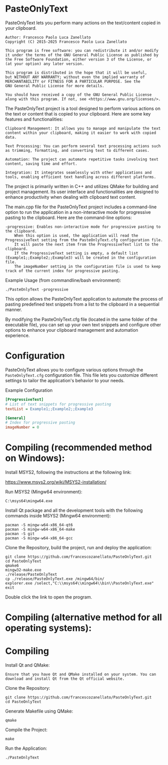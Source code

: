 # PasteOnlyText
PasteOnlyText lets you perform many actions on the text/content copied in your clipboard.

    Author: Francesco Paolo Luca Zanellato
    Copyright (C) 2015-2025 Francesco Paolo Luca Zanellato

    This program is free software: you can redistribute it and/or modify
    it under the terms of the GNU General Public License as published by
    the Free Software Foundation, either version 3 of the License, or
    (at your option) any later version.

    This program is distributed in the hope that it will be useful,
    but WITHOUT ANY WARRANTY; without even the implied warranty of
    MERCHANTABILITY or FITNESS FOR A PARTICULAR PURPOSE. See the
    GNU General Public License for more details.

    You should have received a copy of the GNU General Public License
    along with this program. If not, see <https://www.gnu.org/licenses/>.


The PasteOnlyText project is a tool designed to perform various actions on the text or content that is copied to your clipboard. Here are some key features and functionalities:

    Clipboard Management: It allows you to manage and manipulate the text content within your clipboard, making it easier to work with copied data.

    Text Processing: You can perform several text processing actions such as trimming, formatting, and converting text to different cases.

    Automation: The project can automate repetitive tasks involving text content, saving time and effort.

    Integration: It integrates seamlessly with other applications and tools, enabling efficient text handling across different platforms.

The project is primarily written in C++ and utilizes QMake for building and project management. Its user interface and functionalities are designed to enhance productivity when dealing with clipboard text content.

The main.cpp file for the PasteOnlyText project includes a command-line option to run the application in a non-interactive mode for progressive pasting to the clipboard. Here are the command-line options:

    -progressive: Enables non-interactive mode for progressive pasting to the clipboard.
        When this option is used, the application will read the ProgressiveText setting from the PasteOnlyText.cfg configuration file.
        It will paste the next item from the ProgressiveText list to the clipboard.
        If the ProgressiveText setting is empty, a default list (Example1;;Example2;;Example3) will be created in the configuration file.
        The imageNumber setting in the configuration file is used to keep track of the current index for progressive pasting.

Example Usage (from commandline/bash environment):

    ./PasteOnlyText -progressive

This option allows the PasteOnlyText application to automate the process of pasting predefined text snippets from a list to the clipboard in a sequential manner.

By modifying the PasteOnlyText.cfg file (located in the same folder of the executable file), you can set up your own text snippets and configure other options to enhance your clipboard management and automation experience.

# Configuration

PasteOnlyText allows you to configure various options through the `PasteOnlyText.cfg` configuration file. This file lets you customize different settings to tailor the application's behavior to your needs.

Example Configuration

```ini
[ProgressiveText]
# List of text snippets for progressive pasting
textList = Example1;;Example2;;Example3

[General]
# Index for progressive pasting
imageNumber = 0
```


# Compiling (recommended method on Windows):

Install MSYS2, following the instructions at the following link:

https://www.msys2.org/wiki/MSYS2-installation/

Run MSYS2 (Mingw64 environment):

    C:\msys64\mingw64.exe

Install Qt package and all the development tools with the following commands inside MSYS2 (Mingw64 environment):

    pacman -S mingw-w64-x86_64-qt6
    pacman -S mingw-w64-x86_64-make
    pacman -S git
    pacman -S mingw-w64-x86_64-gcc

Clone the Repository, build the project, run and deploy the application:

    git clone https://github.com/francescozanellato/PasteOnlyText.git
    cd PasteOnlyText
    qmake6
    mingw32-make.exe
    ./release/PasteOnlyText
    cp ./release/PasteOnlyText.exe /mingw64/bin/
    explorer.exe /select,"C:\\msys64\\mingw64\\bin\\PasteOnlyText.exe"
    exit


Double click the link to open the program.



# Compiling (alternative method for all operating systems):


# Compiling

Install Qt and QMake:

    Ensure that you have Qt and QMake installed on your system. You can download and install Qt from the Qt official website.

Clone the Repository:

    git clone https://github.com/francescozanellato/PasteOnlyText.git
    cd PasteOnlyText

Generate Makefile using QMake:

    qmake

Compile the Project:

    make

Run the Application:

    ./PasteOnlyText

